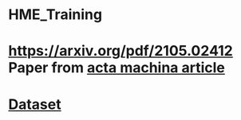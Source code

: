 # HME_Training

# https://arxiv.org/pdf/2105.02412 Paper from [acta machina article](https://actamachina.com/handwritten-mathematical-expression-recognition)
# [Dataset](https://arxiv.org/html/2404.10690v1)
